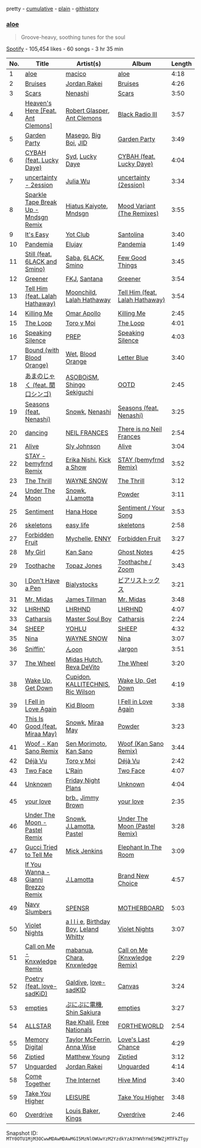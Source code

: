 pretty - [cumulative](/playlists/cumulative/37i9dQZF1DX80MfQNTNVNZ.md) - [plain](/playlists/plain/37i9dQZF1DX80MfQNTNVNZ) - [githistory](https://github.githistory.xyz/mackorone/spotify-playlist-archive/blob/main/playlists/plain/37i9dQZF1DX80MfQNTNVNZ)

### [aloe](https://open.spotify.com/playlist/37i9dQZF1DX80MfQNTNVNZ)

> Groove\-heavy, soothing tunes for the soul

[Spotify](https://open.spotify.com/user/spotify) - 105,454 likes - 60 songs - 3 hr 35 min

| No. | Title | Artist(s) | Album | Length |
|---|---|---|---|---|
| 1 | [aloe](https://open.spotify.com/track/1gO4R8PoR9BphhqomW0Y1C) | [macico](https://open.spotify.com/artist/3E8101axpM3NdTLpv4vhhk) | [aloe](https://open.spotify.com/album/6CV5x1jcgiV2W79p5x0A8T) | 4:18 |
| 2 | [Bruises](https://open.spotify.com/track/4zuzAypEjNbmkfpMaef7AB) | [Jordan Rakei](https://open.spotify.com/artist/24icoQNJSEWNu3XvqKBR68) | [Bruises](https://open.spotify.com/album/3nS5kN4xG8OhNbR7xmdfX0) | 4:26 |
| 3 | [Scars](https://open.spotify.com/track/1EdktpB83X3KfUavH6Vf7b) | [Nenashi](https://open.spotify.com/artist/675S7vvHTkabWlPQinidmX) | [Scars](https://open.spotify.com/album/0yPPQFsu18ZvricvGcULjZ) | 3:50 |
| 4 | [Heaven's Here \[Feat\. Ant Clemons\]](https://open.spotify.com/track/1pOWS33ZgNoQRX9zw2jUXi) | [Robert Glasper](https://open.spotify.com/artist/5cM1PvItlR21WUyBnsdMcn), [Ant Clemons](https://open.spotify.com/artist/028lPW2NdWHdSPCkRkcyhd) | [Black Radio III](https://open.spotify.com/album/0rLSX7OMtwRHDjjCWL6tHC) | 3:57 |
| 5 | [Garden Party](https://open.spotify.com/track/7166FiVEnGCG27MITo4kXC) | [Masego](https://open.spotify.com/artist/3ycxRkcZ67ALN3GQJ57Vig), [Big Boi](https://open.spotify.com/artist/2ht3wxeT69CzyKFChNnNAB), [JID](https://open.spotify.com/artist/6U3ybJ9UHNKEdsH7ktGBZ7) | [Garden Party](https://open.spotify.com/album/7p0R9IR7TOzFe7rENEKQn9) | 3:49 |
| 6 | [CYBAH \(feat\. Lucky Daye\)](https://open.spotify.com/track/2qEyhtx20tSCSubM3JXhxu) | [Syd](https://open.spotify.com/artist/3jk39CGeaaSO3FPKNx1RUx), [Lucky Daye](https://open.spotify.com/artist/5Vuvs6Py2JRU7WiFDVsI7J) | [CYBAH \(feat\. Lucky Daye\)](https://open.spotify.com/album/5gjFuT34mMkuHKrqe5hWEG) | 4:04 |
| 7 | [uncertainty \- 2ession](https://open.spotify.com/track/3ngGiWWdR8zH8xhTH6xBnr) | [Julia Wu](https://open.spotify.com/artist/7pSH4sO2lXAxFKF6MkwORv) | [uncertainty \(2ession\)](https://open.spotify.com/album/5Tgi7vQhv2k3zqqfRBd0zX) | 3:34 |
| 8 | [Sparkle Tape Break Up \- Mndsgn Remix](https://open.spotify.com/track/1I36mRlYXhAkUVygbtPZGd) | [Hiatus Kaiyote](https://open.spotify.com/artist/43JlwunhXm1oqdKyOa2Z9Y), [Mndsgn](https://open.spotify.com/artist/4GcpBLY8g8NrmimWbssM26) | [Mood Variant \(The Remixes\)](https://open.spotify.com/album/7mozKcwF1bQhD7zmSuCzvk) | 3:55 |
| 9 | [It's Easy](https://open.spotify.com/track/1Fh7lpiy8m6ZU9y3yLAFnW) | [Yot Club](https://open.spotify.com/artist/6FugQjLquBF4JzATRN70bR) | [Santolina](https://open.spotify.com/album/3xXpKIMBsUbVv8RwYE5Ibz) | 3:40 |
| 10 | [Pandemia](https://open.spotify.com/track/6TM8mafPCp7BfQDwvPe6MG) | [Elujay](https://open.spotify.com/artist/1CgbNAF3Stnz1Tpipu3xdO) | [Pandemia](https://open.spotify.com/album/3nr0Km2WewEH7Sd3qR4Mdy) | 1:49 |
| 11 | [Still \(feat\. 6LACK and Smino\)](https://open.spotify.com/track/0L2G8Khc96e6yLcLyLklzS) | [Saba](https://open.spotify.com/artist/7Hjbimq43OgxaBRpFXic4x), [6LACK](https://open.spotify.com/artist/4IVAbR2w4JJNJDDRFP3E83), [Smino](https://open.spotify.com/artist/1ybINI1qPiFbwDXamRtwxD) | [Few Good Things](https://open.spotify.com/album/4dhK1XKetMnAilmo6CMID8) | 3:45 |
| 12 | [Greener](https://open.spotify.com/track/3aD8EF1sWXIZgbcxsOqg3T) | [FKJ](https://open.spotify.com/artist/2FwDTncULUnmANIh7qKa5z), [Santana](https://open.spotify.com/artist/6GI52t8N5F02MxU0g5U69P) | [Greener](https://open.spotify.com/album/4qvcbIXO49k3UQIKXRpomK) | 3:54 |
| 13 | [Tell Him \(feat\. Lalah Hathaway\)](https://open.spotify.com/track/3ztdJR4uU8uzw1148ODXkc) | [Moonchild](https://open.spotify.com/artist/1VgjAK52kjkQJQQRhTn02t), [Lalah Hathaway](https://open.spotify.com/artist/0uNEy4544VZq2KOl7BsLuo) | [Tell Him \(feat\. Lalah Hathaway\)](https://open.spotify.com/album/2unAAfdm8fsN9HZt8QXvnz) | 3:54 |
| 14 | [Killing Me](https://open.spotify.com/track/1vghSeMBb7AIMT3JaMrlHO) | [Omar Apollo](https://open.spotify.com/artist/5FxD8fkQZ6KcsSYupDVoSO) | [Killing Me](https://open.spotify.com/album/4HsgZMW1HHEQX6xyX0MrQm) | 2:45 |
| 15 | [The Loop](https://open.spotify.com/track/0IqNIctRdh2N9OecaZTDDd) | [Toro y Moi](https://open.spotify.com/artist/6O4EGCCb6DoIiR6B1QCQgp) | [The Loop](https://open.spotify.com/album/2YHQXXuvlQ3AzQOj4NHjgF) | 4:01 |
| 16 | [Speaking Silence](https://open.spotify.com/track/4bO0TQQJbBUcksM7m1G2to) | [PREP](https://open.spotify.com/artist/31SBgHxc8eqZUk9MdveH42) | [Speaking Silence](https://open.spotify.com/album/19QVd08C93fCUJaZeO9GCy) | 4:03 |
| 17 | [Bound \(with Blood Orange\)](https://open.spotify.com/track/3QVOw80vrsAV8UpNMUKI3G) | [Wet](https://open.spotify.com/artist/2i9uaNzfUtuApAjEf1omV8), [Blood Orange](https://open.spotify.com/artist/6LEeAFiJF8OuPx747e1wxR) | [Letter Blue](https://open.spotify.com/album/2EfIa1JzzYjckiiEbtM7g3) | 3:40 |
| 18 | [あまのじゃく \(feat\. 関口シンゴ\)](https://open.spotify.com/track/4ZUQi2DvFFwNqkhsxNnQIA) | [ASOBOiSM](https://open.spotify.com/artist/5DdX6WAZixq5ZN5eGg068D), [Shingo Sekiguchi](https://open.spotify.com/artist/1ZU8a8LHba4g0YFAL1PbO9) | [OOTD](https://open.spotify.com/album/0bl7y2NqJVyKBjNUJ3iXcj) | 2:45 |
| 19 | [Seasons \(feat\. Nenashi\)](https://open.spotify.com/track/3IrBRRFdG4aPWAoGllIqHU) | [Snowk](https://open.spotify.com/artist/2IEDOKhzkk1EKk93fZ759r), [Nenashi](https://open.spotify.com/artist/675S7vvHTkabWlPQinidmX) | [Seasons \(feat\. Nenashi\)](https://open.spotify.com/album/1vHS4sfFRx5XmNiIz07TJO) | 3:25 |
| 20 | [dancing](https://open.spotify.com/track/2blNIRZz1KKV4fAC5OgI1o) | [NEIL FRANCES](https://open.spotify.com/artist/587PA35pRGL1JwQr6idJbb) | [There is no Neil Frances](https://open.spotify.com/album/4dIcsXIElacBzTpnDo3j3M) | 2:54 |
| 21 | [Alive](https://open.spotify.com/track/6t9YFN1wrFtfm6py1N6GeK) | [Sly Johnson](https://open.spotify.com/artist/24k5M16PEcrJudqAYEoLB7) | [Alive](https://open.spotify.com/album/6LF44PFcCZSPxXDodXRfNo) | 3:04 |
| 22 | [STAY \- bemyfrnd Remix](https://open.spotify.com/track/01Vz3bdc088iFDJvM4DeAu) | [Erika Nishi](https://open.spotify.com/artist/7J7NV5RglXhb1GoGj0sS1R), [Kick a Show](https://open.spotify.com/artist/7BuZBNitsq4uD9eoQwJPCG) | [STAY \(bemyfrnd Remix\)](https://open.spotify.com/album/2WydQBi1qrusv30HmOKsXm) | 3:52 |
| 23 | [The Thrill](https://open.spotify.com/track/5n4Y77CWqkzoncUhSPBAlW) | [WAYNE SNOW](https://open.spotify.com/artist/4f44GWlEQdXaWl8gQ9sPBC) | [The Thrill](https://open.spotify.com/album/6SJmXd3ngOQPslmT68g2PW) | 3:12 |
| 24 | [Under The Moon](https://open.spotify.com/track/26nkk00XfQQyH19jAFqbDg) | [Snowk](https://open.spotify.com/artist/2IEDOKhzkk1EKk93fZ759r), [J.Lamotta](https://open.spotify.com/artist/76O0DRobXGao078KT0xci8) | [Powder](https://open.spotify.com/album/6CoPIYQyBpopu4Tb5UdqAQ) | 3:11 |
| 25 | [Sentiment](https://open.spotify.com/track/6nxO1eTD64Dodjy04YMJCF) | [Hana Hope](https://open.spotify.com/artist/0HRps5F3fAsPL6QmFCdK7a) | [Sentiment / Your Song](https://open.spotify.com/album/0iKRPPeWPnsP6Ft48G10P9) | 3:53 |
| 26 | [skeletons](https://open.spotify.com/track/3Tda2M4pWcGwRvME3dGM2K) | [easy life](https://open.spotify.com/artist/7uwY65fDg3FVJ8MkJ5QuZK) | [skeletons](https://open.spotify.com/album/5jygVHTbrAZQsPs66tebG7) | 2:58 |
| 27 | [Forbidden Fruit](https://open.spotify.com/track/7iaCPgRVRsp2gjBlLhG91s) | [Mychelle](https://open.spotify.com/artist/2JXmEUolvdLFZc1PoLGC71), [ENNY](https://open.spotify.com/artist/3qEnCAnX23lvoxZYtBiPgL) | [Forbidden Fruit](https://open.spotify.com/album/7lmHWiL2lAGtJ5z2KDfazD) | 3:27 |
| 28 | [My Girl](https://open.spotify.com/track/5G1tZ7WSNHmvu5mzs3BpQe) | [Kan Sano](https://open.spotify.com/artist/5b3ZFm6P1lpZIASMDnBDs9) | [Ghost Notes](https://open.spotify.com/album/7rcd76R4bI3M4wiHvaz8n8) | 4:25 |
| 29 | [Toothache](https://open.spotify.com/track/6plp1nJtm4Y3m87qmDCy61) | [Topaz Jones](https://open.spotify.com/artist/76bAuLD5jMIT1YDJ84KB8l) | [Toothache / Zoom](https://open.spotify.com/album/3c9W0mGNlgamPdlh1JfNj1) | 3:43 |
| 30 | [I Don't Have a Pen](https://open.spotify.com/track/0hOjpzwQDkUcPP3V2pbPDb) | [Bialystocks](https://open.spotify.com/artist/3y24PAHjsJ3rWvMWERM7Oe) | [ビアリストックス](https://open.spotify.com/album/3bj0rxNiqW8FPj2exowDFQ) | 3:21 |
| 31 | [Mr\. Midas](https://open.spotify.com/track/48l47x2sWBtYKkRqLQJPBs) | [James Tillman](https://open.spotify.com/artist/4FXBouJHB0s6E3d6Q9YeSO) | [Mr\. Midas](https://open.spotify.com/album/1XbJz7tLiSY1UtptEYLRex) | 3:48 |
| 32 | [LHRHND](https://open.spotify.com/track/5CYuQJYktGHKXqL93J5YIf) | [LHRHND](https://open.spotify.com/artist/5Y4wI02HN3fDWmqO0OKGir) | [LHRHND](https://open.spotify.com/album/4xzVZ306XdD686sDH0jC4b) | 4:07 |
| 33 | [Catharsis](https://open.spotify.com/track/2cWAfOTxFrCPJ6rZU5WqDG) | [Master Soul Boy](https://open.spotify.com/artist/05G52WX5mk1SgWBoMJDKbN) | [Catharsis](https://open.spotify.com/album/2ClfWMCvHw0GhAKAS5EVMa) | 2:24 |
| 34 | [SHEEP](https://open.spotify.com/track/0d0AtD1ZWwOwheQwQ3GsZ6) | [YOHLU](https://open.spotify.com/artist/0jGNWHlBqs3In2Ik2AoLIl) | [SHEEP](https://open.spotify.com/album/4iETcGGHi9p2i5VuF8lBUS) | 4:32 |
| 35 | [Nina](https://open.spotify.com/track/3EpXvoc1tuppLNAFS1cl0X) | [WAYNE SNOW](https://open.spotify.com/artist/4f44GWlEQdXaWl8gQ9sPBC) | [Nina](https://open.spotify.com/album/6o6ovalcWUZlsuT9DsAnS1) | 3:07 |
| 36 | [Sniffin'](https://open.spotify.com/track/3dO2JV43Se9FxoY7r1iIed) | [んoon](https://open.spotify.com/artist/607e1j0oVX9hpFGRQrL3TC) | [Jargon](https://open.spotify.com/album/3UcUdZDAZYD2QnwpyD9FGc) | 3:51 |
| 37 | [The Wheel](https://open.spotify.com/track/6Mm7nCTVVduH0uehfNfITB) | [Midas Hutch](https://open.spotify.com/artist/3sN7A6NULbpDrV5bAD9B6g), [Reva DeVito](https://open.spotify.com/artist/00jACgDWIBdPM4eH8nORwz) | [The Wheel](https://open.spotify.com/album/3YnQLqCzYIh8wJJtxYQit6) | 3:20 |
| 38 | [Wake Up, Get Down](https://open.spotify.com/track/1gEB5InUzgNLHPv8H34v54) | [Cupidon](https://open.spotify.com/artist/1qz3nYVQit24tcOsCOdCvb), [KALLITECHNIS](https://open.spotify.com/artist/6i3sYlO1zUHf5IWHpXt4Sl), [Ric Wilson](https://open.spotify.com/artist/34zbMuAgXxsgqnGXSxWvCR) | [Wake Up, Get Down](https://open.spotify.com/album/5GHIjfV0FiuXa2cvqovHg6) | 4:19 |
| 39 | [I Fell in Love Again](https://open.spotify.com/track/2vAFFYY2Iwhry8o8ZQgW5D) | [Kid Bloom](https://open.spotify.com/artist/5CXdWANGwYYRPClH6hhC0P) | [I Fell in Love Again](https://open.spotify.com/album/3WMCCey7bkFQbzEUplNQZ0) | 3:38 |
| 40 | [This Is Good \(feat\. Miraa May\)](https://open.spotify.com/track/155S4GydOrhSbmHtUXwVZu) | [Snowk](https://open.spotify.com/artist/2IEDOKhzkk1EKk93fZ759r), [Miraa May](https://open.spotify.com/artist/2fOvE1l01YyORhYzwoaLCM) | [Powder](https://open.spotify.com/album/6CoPIYQyBpopu4Tb5UdqAQ) | 3:23 |
| 41 | [Woof \- Kan Sano Remix](https://open.spotify.com/track/1Lx9LCHfi0UZ9faIyjCGa2) | [Sen Morimoto](https://open.spotify.com/artist/3zlWvRPwLwGSi2v6ltrhOl), [Kan Sano](https://open.spotify.com/artist/5b3ZFm6P1lpZIASMDnBDs9) | [Woof \(Kan Sano Remix\)](https://open.spotify.com/album/4z0YehJZRNqCRfkizYXobK) | 3:44 |
| 42 | [Déjà Vu](https://open.spotify.com/track/29Hg1jaX5ZY5miqr3ScQSn) | [Toro y Moi](https://open.spotify.com/artist/6O4EGCCb6DoIiR6B1QCQgp) | [Déjà Vu](https://open.spotify.com/album/6lk6qAKg7sIIXdXejLDWuz) | 2:42 |
| 43 | [Two Face](https://open.spotify.com/track/7eE8Doh8THjGp6Vpg3RdQ8) | [L'Rain](https://open.spotify.com/artist/68BVYIej5jGdIh8au5qELn) | [Two Face](https://open.spotify.com/album/52G5UzGDFImfKKpMiYzn1W) | 4:07 |
| 44 | [Unknown](https://open.spotify.com/track/3ymmhmikPwzb3ZdDZ8GBgl) | [Friday Night Plans](https://open.spotify.com/artist/71YfYiTx6KAZFJfKaNYueQ) | [Unknown](https://open.spotify.com/album/1I5acP1fmbJh7F0g9GwsyA) | 4:04 |
| 45 | [your love](https://open.spotify.com/track/1BrB7PB1sOwaVZsrLaWInN) | [brb.](https://open.spotify.com/artist/2XBiI8PjCnjJ3XKWtiKcvc), [Jimmy Brown](https://open.spotify.com/artist/5YPCpDIPOY4WqY9Bqdw4Uc) | [your love](https://open.spotify.com/album/0TX38oFZa6CT7XjyW9Jgqk) | 2:35 |
| 46 | [Under The Moon \- Pastel Remix](https://open.spotify.com/track/7BKrieYlpF9jhi0eP8m24K) | [Snowk](https://open.spotify.com/artist/2IEDOKhzkk1EKk93fZ759r), [J.Lamotta](https://open.spotify.com/artist/76O0DRobXGao078KT0xci8), [Pastel](https://open.spotify.com/artist/6wa2PiIWrIhhz6lRQEGQpO) | [Under The Moon \(Pastel Remix\)](https://open.spotify.com/album/6TK54IJypPiIE8EsOOyXUX) | 3:28 |
| 47 | [Gucci Tried to Tell Me](https://open.spotify.com/track/0IAuU49bpY24saPlYBoMDG) | [Mick Jenkins](https://open.spotify.com/artist/1FvjvACFvko2Z91IvDljrx) | [Elephant In The Room](https://open.spotify.com/album/3prLqNXoNF7GI8SjxCJyBZ) | 3:09 |
| 48 | [If You Wanna \- Gianni Brezzo Remix](https://open.spotify.com/track/6RH0mdNeoDS7B0E0f2Y47V) | [J.Lamotta](https://open.spotify.com/artist/76O0DRobXGao078KT0xci8) | [Brand New Choice](https://open.spotify.com/album/1gjsVpD6VbEVDsvoit7J4I) | 4:57 |
| 49 | [Navy Slumbers](https://open.spotify.com/track/0LtNOISzddpoKFO6n9yWIj) | [SPENSR](https://open.spotify.com/artist/5jzmNh6iGnT9NpmQSHGeiO) | [MOTHERBOARD](https://open.spotify.com/album/7L3NorJ3Hw8OyVsO44icXQ) | 5:03 |
| 50 | [Violet Nights](https://open.spotify.com/track/5ibIiFr6V1d6Yfr8Bijj0H) | [a l l i e](https://open.spotify.com/artist/4XN4jO4xdDFw0EhdOTN7re), [Birthday Boy](https://open.spotify.com/artist/6lvSY7GG2wfGE7DiWhBu7a), [Leland Whitty](https://open.spotify.com/artist/2QobOeybSvyibNUGIobnlP) | [Violet Nights](https://open.spotify.com/album/3MZcvbQ1KdRqOud9JZe4f8) | 3:07 |
| 51 | [Call on Me \- Knxwledge Remix](https://open.spotify.com/track/5Nhw180obum91f6beXfweg) | [mabanua](https://open.spotify.com/artist/1lBnm3edbDJ7KbWSHzSGQP), [Chara](https://open.spotify.com/artist/2v3eFzDOUnyWP1drW2dPTp), [Knxwledge](https://open.spotify.com/artist/17Zu03OgBVxgLxWmRUyNOJ) | [Call on Me \(Knxwledge Remix\)](https://open.spotify.com/album/1P84iDclPoEG2p3AGlKJWI) | 2:29 |
| 52 | [Poetry \(feat\. love\-sadKiD\)](https://open.spotify.com/track/6V1K9SNXWMkMnP1ITn7O8c) | [Galdive](https://open.spotify.com/artist/0aMrhUHnOzfiPcMc2PGiaT), [love\-sadKID](https://open.spotify.com/artist/75AKgMMrk1CG5sURNvyX9s) | [Canvas](https://open.spotify.com/album/59dHUABz6phP7gCSjqhP8T) | 3:24 |
| 53 | [empties](https://open.spotify.com/track/50RKXiXT8FqHInz2N1AixD) | [ぷにぷに電機](https://open.spotify.com/artist/0vroxhoPPl0k04dqKWYHZK), [Shin Sakiura](https://open.spotify.com/artist/43NKdJzrtzg9rAzmbIUdW8) | [empties](https://open.spotify.com/album/4eGoLvI3uw3abndYvmTFsc) | 3:27 |
| 54 | [ALLSTAR](https://open.spotify.com/track/2jzNzQibsiVIBPTeJsifby) | [Rae Khalil](https://open.spotify.com/artist/7cIx4IDh0zLqXBxuNSqFNq), [Free Nationals](https://open.spotify.com/artist/4596e2d3KmYzAeVenjCxfj) | [FORTHEWORLD](https://open.spotify.com/album/4qjamshmT7gedEq6uGHXLr) | 2:54 |
| 55 | [Memory Digital](https://open.spotify.com/track/6idUXmVXKR8mfBhKKuP3Kf) | [Taylor McFerrin](https://open.spotify.com/artist/0yLmsf6RBPYqm6hvFJCPg6), [Anna Wise](https://open.spotify.com/artist/0N41KJ4H6bkPAm2tx7VS8C) | [Love's Last Chance](https://open.spotify.com/album/42UMLqmleDyVeO66IjZiY4) | 4:29 |
| 56 | [Ziptied](https://open.spotify.com/track/1I3SVKHjJGINkfUJDKheP0) | [Matthew Young](https://open.spotify.com/artist/0EIJLgdMEPVJlnkmjWcx5q) | [Ziptied](https://open.spotify.com/album/38EVuAtx4bc0YgU8H4Owkp) | 3:12 |
| 57 | [Unguarded](https://open.spotify.com/track/6k6uRwezixEQx90AGTNFWQ) | [Jordan Rakei](https://open.spotify.com/artist/24icoQNJSEWNu3XvqKBR68) | [Unguarded](https://open.spotify.com/album/3YJWBkSP4HvPFrPZ1gVYuY) | 4:14 |
| 58 | [Come Together](https://open.spotify.com/track/1l32mo5oW5oIRRjNnVJBNR) | [The Internet](https://open.spotify.com/artist/7GN9PivdemQRKjDt4z5Zv8) | [Hive Mind](https://open.spotify.com/album/27ThgFMUAx3MXLQ297DzWF) | 3:40 |
| 59 | [Take You Higher](https://open.spotify.com/track/5Gj093wqSqVk6AEaAh28la) | [LEISURE](https://open.spotify.com/artist/7b04D0yLktCUpvxQBhmG7R) | [Take You Higher](https://open.spotify.com/album/5W8X4NeQ4uVb2HFfqauzzB) | 3:48 |
| 60 | [Overdrive](https://open.spotify.com/track/1Kky7w3PxIhc7opCaLZe1w) | [Louis Baker](https://open.spotify.com/artist/6cKB91cRebrHboAUTx5uUy), [Kings](https://open.spotify.com/artist/32GMj177nVLZPp3lqVrCXp) | [Overdrive](https://open.spotify.com/album/2EawgbUgLHmihszPlKtFoK) | 2:46 |

Snapshot ID: `MTY0OTU1MjM3OCwwMDAwMDAwMGI5MzNlOWUwYzM2YzdkYzA3YWVhYmE5MWZjMTFkZTgy`